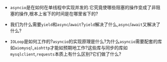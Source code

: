 *  `asyncio`是在如何在单线程中实现并发的.它究竟使哪些阻塞的操作变成了非阻塞的操作,根本上省下的时间是在哪里省下的?

* 我们为什么需要`yield`和`async`/`await`?`yield`解决了什么,`async`/`await`又解决了什么?

* `IOLoop`是如何工作的?`asyncio`的实现原理是什么?为什么`asyncio`需要配套的库如`aiomysql`,`aiohttp`才能如预期地工作?这些库与同步的库如`mysqlclient`,`requests`本质上有什么区别?它们做了什么?
